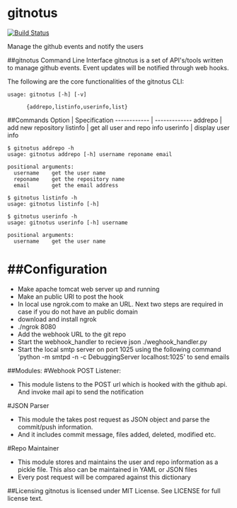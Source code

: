 gitnotus
=======================
[![Build Status](https://drone.io/github.com/dineshappavoo/gitnotus/status.png)](https://drone.io/github.com/dineshappavoo/gitnotus/latest)

Manage the github events and notify the users


##gitnotus Command Line Interface
gitnotus is a set of API's/tools written to manage github events. Event updates will be notified through web hooks.

The following are the core functionalities of the gitnotus CLI:
```
usage: gitnotus [-h] [-v]
               
	  {addrepo,listinfo,userinfo,list}
```

##Commands
Option | Specification
------------ | -------------
addrepo | add new repository
listinfo | get all user and repo info
userinfo | display user info

```
$ gitnotus addrepo -h
usage: gitnotus addrepo [-h] username reponame email

positional arguments:
  username    get the user name
  reponame    get the repository name
  email       get the email address

$ gitnotus listinfo -h
usage: gitnotus listinfo [-h]

$ gitnotus userinfo -h
usage: gitnotus userinfo [-h] username

positional arguments:
  username    get the user name

```

##Configuration
==============
- Make apache tomcat web server up and running
- Make an public URl to post the hook
- In local use ngrok.com to make an URL. Next two steps are required in case if you do not have an public domain
- download and install ngrok
- ./ngrok 8080
- Add the webhook URL to the git repo
- Start the webhook_handler to recieve json ./weghook_handler.py
- Start the local smtp server on port 1025 using the following command 'python -m smtpd -n -c DebuggingServer localhost:1025' to send emails 

##Modules:
#Webhook POST Listener:
* This module listens to the POST url which is hooked with the github api. And invoke mail api to send the notification

#JSON Parser 
* This module the takes post request as JSON object and parse the commit/push information. 
* And it includes commit message, files added, deleted, modified etc.

#Repo Maintainer 
* This module stores and maintains the user and repo information as a pickle file. This also can be maintained in YAML or JSON files
* Every post request will be compared against this dictionary


##Licensing
gitnotus is licensed under MIT License. See LICENSE for full license text.
